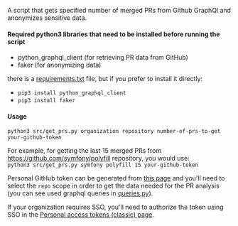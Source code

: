 A script that gets specified number of merged PRs from Github GraphQl and anonymizes sensitive data.

#### Required python3 libraries that need to be installed before running the script
- python_graphql_client (for retrieving PR data from GitHub)
- faker (for anonymizing data)

there is a [requirements.txt](https://github.com/dragan-stepanovic/get_github_prs/blob/main/requirements.txt) file, but if you prefer to install it directly:  
- `pip3 install python_graphql_client`  
- `pip3 install faker`

#### Usage 
`python3 src/get_prs.py organization repository number-of-prs-to-get your-github-token`

For example, for getting the last 15 merged PRs from https://github.com/symfony/polyfill repository, you would use:   
`python3 src/get_prs.py symfony polyfill 15 your-github-token`

Personal GitHub token can be generated from [this page](https://github.com/settings/tokens/new) and you'll need to select the `repo` scope in order to get the data needed for the PR analysis (you can see used graphql queries in [queries.py](https://github.com/dragan-stepanovic/get_github_prs/blob/main/src/queries.py)).  

If your organization requires SSO, you'll need to authorize the token using SSO in the [Personal access tokens (classic) page](https://github.com/settings/tokens).
